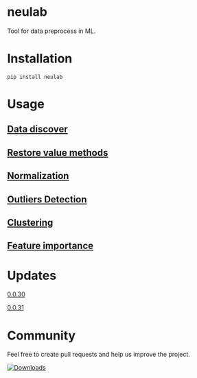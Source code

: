 # neulab
Tool for data preprocess in ML.

# Installation
```
pip install neulab
```
# Usage

## [Data discover](docs/README_discover.md)

## [Restore value methods](docs/README_restore.md)

## [Normalization](docs/README_normalization.md)

## [Outliers Detection](docs/README_out.md)

## [Clustering](docs/README_cluster.md)

## [Feature importance](docs/README_feature_importance.md)

# Updates
[0.0.30](docs/vers_hist/0.0.30.md)

[0.0.31](docs/vers_hist/0.0.31.md)

# Community
Feel free to create pull requests and help us improve the project.

[![Downloads](https://pepy.tech/badge/neulab)](https://pepy.tech/project/neulab)
